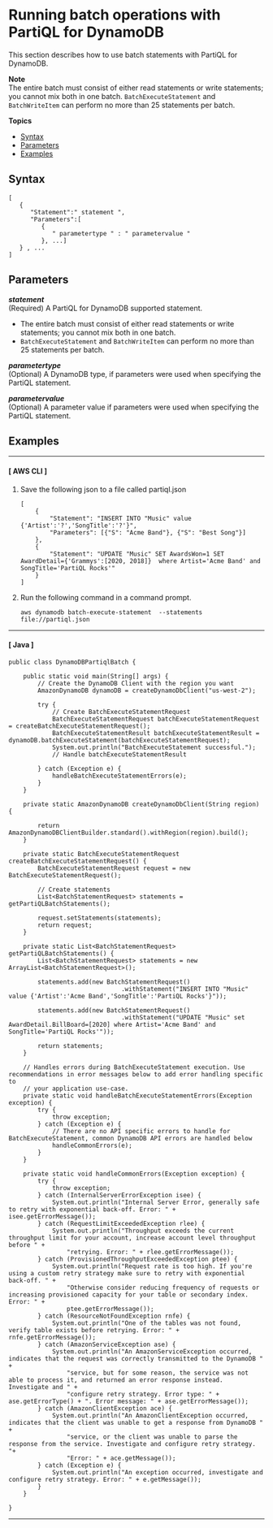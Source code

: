 # Running batch operations with PartiQL for DynamoDB<a name="ql-reference.multiplestatements.batching"></a>

This section describes how to use batch statements with PartiQL for DynamoDB\.

**Note**  
The entire batch must consist of either read statements or write statements; you cannot mix both in one batch\.
`BatchExecuteStatement` and `BatchWriteItem` can perform no more than 25 statements per batch\.

**Topics**
+ [Syntax](#ql-reference.multiplestatements.batching.syntax)
+ [Parameters](#ql-reference.multiplestatements.batching.parameters)
+ [Examples](#ql-reference.multiplestatements.batching.examples)

## Syntax<a name="ql-reference.multiplestatements.batching.syntax"></a>

```
[
   {
      "Statement":" statement ",
      "Parameters":[
         {
            " parametertype " : " parametervalue "
         }, ...]
   } , ...
]
```

## Parameters<a name="ql-reference.multiplestatements.batching.parameters"></a>

***statement***  
\(Required\) A PartiQL for DynamoDB supported statement\.  
+ The entire batch must consist of either read statements or write statements; you cannot mix both in one batch\.
+ `BatchExecuteStatement` and `BatchWriteItem` can perform no more than 25 statements per batch\.

***parametertype***  
\(Optional\) A DynamoDB type, if parameters were used when specifying the PartiQL statement\.

***parametervalue***  
\(Optional\) A parameter value if parameters were used when specifying the PartiQL statement\.

## Examples<a name="ql-reference.multiplestatements.batching.examples"></a>

------
#### [ AWS CLI ]

1. Save the following json to a file called partiql\.json

   ```
   [    
       {
           "Statement": "INSERT INTO "Music" value {'Artist':'?','SongTitle':'?'}",
           "Parameters": [{"S": "Acme Band"}, {"S": "Best Song"}]
       },
       {
           "Statement": "UPDATE "Music" SET AwardsWon=1 SET AwardDetail={'Grammys':[2020, 2018]}  where Artist='Acme Band' and SongTitle='PartiQL Rocks'"
       }
   ]
   ```

1. Run the following command in a command prompt\.

   ```
   aws dynamodb batch-execute-statement  --statements  file://partiql.json
   ```

------
#### [ Java ]

```
public class DynamoDBPartiqlBatch {

    public static void main(String[] args) {
        // Create the DynamoDB Client with the region you want
        AmazonDynamoDB dynamoDB = createDynamoDbClient("us-west-2");
        
        try {
            // Create BatchExecuteStatementRequest
            BatchExecuteStatementRequest batchExecuteStatementRequest = createBatchExecuteStatementRequest();
            BatchExecuteStatementResult batchExecuteStatementResult = dynamoDB.batchExecuteStatement(batchExecuteStatementRequest);
            System.out.println("BatchExecuteStatement successful.");
            // Handle batchExecuteStatementResult

        } catch (Exception e) {
            handleBatchExecuteStatementErrors(e);
        }
    }

    private static AmazonDynamoDB createDynamoDbClient(String region) {

        return AmazonDynamoDBClientBuilder.standard().withRegion(region).build();
    }

    private static BatchExecuteStatementRequest createBatchExecuteStatementRequest() {
        BatchExecuteStatementRequest request = new BatchExecuteStatementRequest();

        // Create statements
        List<BatchStatementRequest> statements = getPartiQLBatchStatements();

        request.setStatements(statements);
        return request;
    }

    private static List<BatchStatementRequest> getPartiQLBatchStatements() {
        List<BatchStatementRequest> statements = new ArrayList<BatchStatementRequest>();

        statements.add(new BatchStatementRequest()
                               .withStatement("INSERT INTO "Music" value {'Artist':'Acme Band','SongTitle':'PartiQL Rocks'}"));

        statements.add(new BatchStatementRequest()
                               .withStatement("UPDATE "Music" set AwardDetail.BillBoard=[2020] where Artist='Acme Band' and SongTitle='PartiQL Rocks'"));

        return statements;
    }

    // Handles errors during BatchExecuteStatement execution. Use recommendations in error messages below to add error handling specific to 
    // your application use-case.
    private static void handleBatchExecuteStatementErrors(Exception exception) {
        try {
            throw exception;
        } catch (Exception e) {
            // There are no API specific errors to handle for BatchExecuteStatement, common DynamoDB API errors are handled below
            handleCommonErrors(e);
        }
    }

    private static void handleCommonErrors(Exception exception) {
        try {
            throw exception;
        } catch (InternalServerErrorException isee) {
            System.out.println("Internal Server Error, generally safe to retry with exponential back-off. Error: " + isee.getErrorMessage());
        } catch (RequestLimitExceededException rlee) {
            System.out.println("Throughput exceeds the current throughput limit for your account, increase account level throughput before " + 
                "retrying. Error: " + rlee.getErrorMessage());
        } catch (ProvisionedThroughputExceededException ptee) {
            System.out.println("Request rate is too high. If you're using a custom retry strategy make sure to retry with exponential back-off. " +
                "Otherwise consider reducing frequency of requests or increasing provisioned capacity for your table or secondary index. Error: " + 
                ptee.getErrorMessage());
        } catch (ResourceNotFoundException rnfe) {
            System.out.println("One of the tables was not found, verify table exists before retrying. Error: " + rnfe.getErrorMessage());
        } catch (AmazonServiceException ase) {
            System.out.println("An AmazonServiceException occurred, indicates that the request was correctly transmitted to the DynamoDB " + 
                "service, but for some reason, the service was not able to process it, and returned an error response instead. Investigate and " +
                "configure retry strategy. Error type: " + ase.getErrorType() + ". Error message: " + ase.getErrorMessage());
        } catch (AmazonClientException ace) {
            System.out.println("An AmazonClientException occurred, indicates that the client was unable to get a response from DynamoDB " +
                "service, or the client was unable to parse the response from the service. Investigate and configure retry strategy. "+
                "Error: " + ace.getMessage());
        } catch (Exception e) {
            System.out.println("An exception occurred, investigate and configure retry strategy. Error: " + e.getMessage());
        }
    }

}
```

------